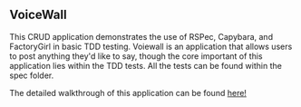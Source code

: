 ## VoiceWall

This CRUD application demonstrates the use of RSPec, Capybara, and FactoryGirl in basic TDD testing. Voiewall is an application that allows users to post anything they'd like to say, though the core important of this application lies within the TDD tests. All the tests can be found within the spec folder.

The detailed walkthrough of this application can be found [here!](http://organicrails.github.io/2015-08-14-Voicewall/)

